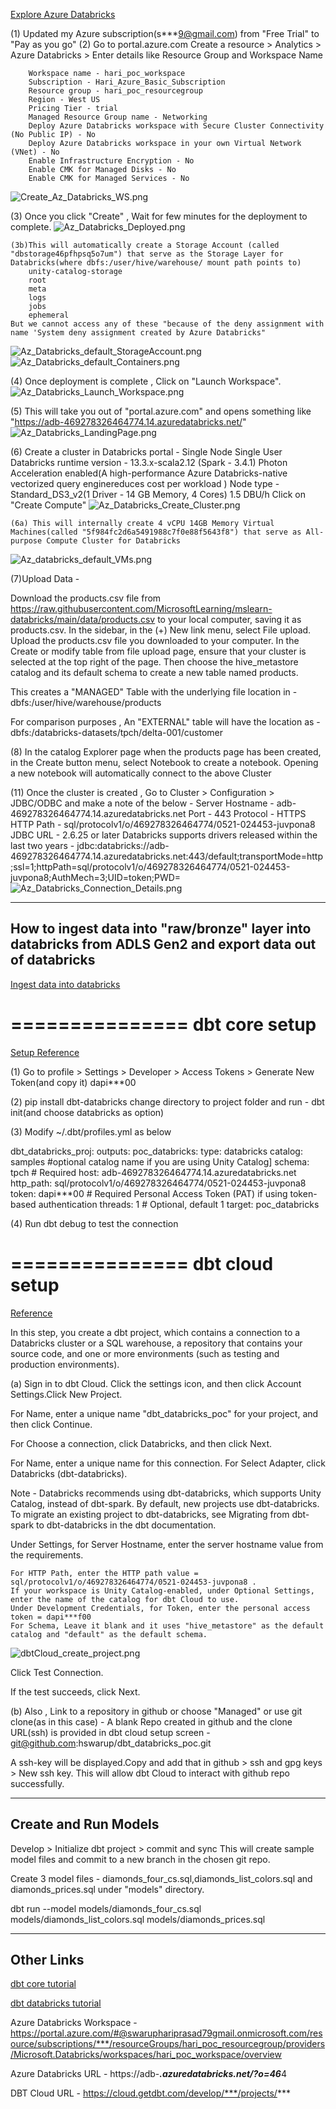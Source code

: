 [Explore Azure Databricks](https://microsoftlearning.github.io/mslearn-databricks/Instructions/Exercises/01-Explore-Azure-Databricks.html)

(1) Updated my Azure subscription(s***9@gmail.com) from "Free Trial" to "Pay as you go"
(2) Go to portal.azure.com
	Create a resource > Analytics > Azure Databricks
		> Enter details like Resource Group and Workspace Name
		
		Workspace name - hari_poc_workspace
		Subscription - Hari_Azure_Basic_Subscription
		Resource group - hari_poc_resourcegroup
		Region - West US
		Pricing Tier - trial
		Managed Resource Group name - Networking
		Deploy Azure Databricks workspace with Secure Cluster Connectivity (No Public IP) - No
		Deploy Azure Databricks workspace in your own Virtual Network (VNet) - No
		Enable Infrastructure Encryption - No
		Enable CMK for Managed Disks - No
		Enable CMK for Managed Services - No
![Create_Az_Databricks_WS.png](images/Create_Az_Databricks_WS.png)

(3) Once you click "Create" , Wait for few minutes for the deployment to complete.
![Az_Databricks_Deployed.png](images/Az_Databricks_Deployed.png)

	(3b)This will automatically create a Storage Account (called "dbstorage46pfhpsq5o7um") that serve as the Storage Layer for Databricks(where dbfs:/user/hive/warehouse/ mount path points to)
		unity-catalog-storage
		root
		meta
		logs
		jobs
		ephemeral
	But we cannot access any of these "because of the deny assignment with name 'System deny assignment created by Azure Databricks"
![Az_Databricks_default_StorageAccount.png](images/Az_Databricks_default_StorageAccount.png)
![Az_Databricks_default_Containers.png](images/Az_Databricks_default_Containers.png)

(4) Once deployment is complete , Click on "Launch Workspace".
![Az_Databricks_Launch_Workspace.png](images/Az_Databricks_Launch_Workspace.png)

(5) This will take you out of "portal.azure.com" and opens something like "https://adb-469278326464774.14.azuredatabricks.net/"
![Az_Databricks_LandingPage.png](images/Az_Databricks_LandingPage.png)

(6) Create a cluster in Databricks portal - 
		Single Node Single User
		Databricks runtime version - 13.3.x-scala2.12 (Spark - 3.4.1)
		Photon Acceleration enabled(A high-performance Azure Databricks-native vectorized query enginereduces cost per workload )
		Node type - Standard_DS3_v2(1 Driver - 14 GB Memory, 4 Cores)
		1.5 DBU/h
	Click on "Create Compute"
![Az_Databricks_Create_Cluster.png](images/Az_Databricks_Create_Cluster.png)

	(6a) This will internally create 4 vCPU 14GB Memory Virtual Machines(called "5f984fc2d6a5491988c7f0e88f5643f8") that serve as All-purpose Compute Cluster for Databricks
![Az_databricks_default_VMs.png](images/Az_databricks_default_VMs.png)


(7)Upload Data -

Download the products.csv file from https://raw.githubusercontent.com/MicrosoftLearning/mslearn-databricks/main/data/products.csv to your local computer, saving it as products.csv.
In the sidebar, in the (+) New link menu, select File upload.
Upload the products.csv file you downloaded to your computer.
In the Create or modify table from file upload page, ensure that your cluster is selected at the top right of the page. Then choose the hive_metastore catalog and its default schema to create a new table named products.

This creates a "MANAGED" Table with the underlying file location in - dbfs:/user/hive/warehouse/products

For comparison purposes , An "EXTERNAL" table will have the location as - dbfs:/databricks-datasets/tpch/delta-001/customer

(8) In the catalog Explorer page when the products page has been created, in the Create button menu, select Notebook to create a notebook.
Opening a new notebook will automatically connect to the above Cluster

	
	
	
(11) Once the cluster is created , Go to Cluster > Configuration > JDBC/ODBC and make a note of the below -
Server Hostname - adb-469278326464774.14.azuredatabricks.net
Port - 443
Protocol - HTTPS
HTTP Path - sql/protocolv1/o/469278326464774/0521-024453-juvpona8
JDBC URL - 2.6.25 or later
Databricks supports drivers released within the last two years - jdbc:databricks://adb-469278326464774.14.azuredatabricks.net:443/default;transportMode=http;ssl=1;httpPath=sql/protocolv1/o/469278326464774/0521-024453-juvpona8;AuthMech=3;UID=token;PWD=<personal-access-token>
![Az_Databricks_Connection_Details.png](images/Az_Databricks_Connection_Details.png)

---------------------
How to ingest data into "raw/bronze" layer into databricks from ADLS Gen2 and export data out of databricks
----------------------
[Ingest data into databricks](https://github.com/hswarup/databricks/blob/main/SourceData_Ingestion_Into_Databricks_NB.ipynb)

===============
dbt core setup
=================
[Setup Reference](https://docs.getdbt.com/docs/core/connect-data-platform/databricks-setup?tokenoauth=token)

(1) Go to profile > Settings > Developer > Access Tokens > Generate New Token(and copy it)
dapi***00

(2) pip install dbt-databricks
change directory to project folder and run - 
dbt init(and choose databricks as option)

(3) Modify ~/.dbt/profiles.yml as below

dbt_databricks_proj:
  outputs:
    poc_databricks:
      type: databricks
      catalog: samples #optional catalog name if you are using Unity Catalog]
      schema: tpch # Required
      host: adb-469278326464774.14.azuredatabricks.net
      http_path: sql/protocolv1/o/469278326464774/0521-024453-juvpona8
      token: dapi***00 # Required Personal Access Token (PAT) if using token-based authentication
      threads: 1  # Optional, default 1
  target: poc_databricks
  
(4) Run dbt debug to test the connection

===============
dbt cloud setup
=================
[Reference](https://docs.databricks.com/en/partners/prep/dbt-cloud.html#connect-to-dbt-cloud-manually)

In this step, you create a dbt project, which contains a connection to a Databricks cluster or a SQL warehouse, a repository that contains your source code, and one or more environments (such as testing and production environments).

(a) Sign in to dbt Cloud.
Click the settings icon, and then click Account Settings.Click New Project.

For Name, enter a unique name "dbt_databricks_poc" for your project, and then click Continue.

For Choose a connection, click Databricks, and then click Next.

For Name, enter a unique name for this connection.
For Select Adapter, click Databricks (dbt-databricks).

Note - Databricks recommends using dbt-databricks, which supports Unity Catalog, instead of dbt-spark. 
By default, new projects use dbt-databricks. To migrate an existing project to dbt-databricks, see Migrating from dbt-spark to dbt-databricks in the dbt documentation.

Under Settings, for Server Hostname, enter the server hostname value from the requirements.

	For HTTP Path, enter the HTTP path value = sql/protocolv1/o/469278326464774/0521-024453-juvpona8 .
	If your workspace is Unity Catalog-enabled, under Optional Settings, enter the name of the catalog for dbt Cloud to use.
	Under Development Credentials, for Token, enter the personal access token = dapi***f00
	For Schema, Leave it blank and it uses "hive_metastore" as the default catalog and "default" as the default schema.

![dbtCloud_create_project.png](images/dbtCloud_create_project.png)

Click Test Connection.

If the test succeeds, click Next.

(b) Also , Link to a repository in github or choose "Managed" or use git clone(as in this case) -
A blank Repo created in github and the clone URL(ssh) is provided in dbt cloud setup screen - git@github.com:hswarup/dbt_databricks_poc.git

A ssh-key will be displayed.Copy and add that in github > ssh and gpg keys > New ssh key.
This will allow dbt Cloud to interact with github repo successfully.

---
Create and Run Models
----
Develop > Initialize dbt project > commit and sync
This will create sample model files and commit to a new branch in the chosen git repo.

Create 3 model files - diamonds_four_cs.sql,diamonds_list_colors.sql and diamonds_prices.sql under "models" directory.

dbt run --model models/diamonds_four_cs.sql models/diamonds_list_colors.sql models/diamonds_prices.sql

------------
Other Links 
------------
[dbt core tutorial](https://docs.databricks.com/en/integrations/dbt-core-tutorial.html)

[dbt databricks tutorial](https://docs.getdbt.com/guides/databricks?step=12)

Azure Databricks Workspace - https://portal.azure.com/#@swaruphariprasad79gmail.onmicrosoft.com/resource/subscriptions/***/resourceGroups/hari_poc_resourcegroup/providers/Microsoft.Databricks/workspaces/hari_poc_workspace/overview

Azure Databricks URL - https://adb-***.azuredatabricks.net/?o=46***4

DBT Cloud URL - https://cloud.getdbt.com/develop/***/projects/***
